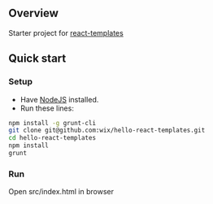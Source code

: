 ## Overview

Starter project for [react-templates](https://github.com/wix/react-templates)

## Quick start

### Setup
* Have [NodeJS](http://nodejs.org/) installed.
* Run these lines:

```bash
npm install -g grunt-cli
git clone git@github.com:wix/hello-react-templates.git
cd hello-react-templates
npm install
grunt
```

### Run
Open src/index.html in browser
